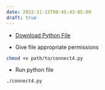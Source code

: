 ```yaml
---
date: 2022-11-15T00:45:43-05:00
draft: true
---
```



- <a href="https://minhaskamal.github.io/DownGit/#/home?url=https://github.com/jbenite2/Connect4/blob/master/connect4.py" download="connect4.py">Download Python File</a>

- Give file appropriate permissions

```bash
chmod +x path/to/connect4.py
```

- Run python file

```bash
./connect4.py
```